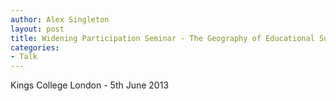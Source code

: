 ```yaml
---
author: Alex Singleton
layout: post
title: Widening Participation Seminar - The Geography of Educational Success and Progression
categories:
- Talk
---
```


<script async class="speakerdeck-embed" data-id="3d937e605673013161a6729131c3d061" data-ratio="1.33333333333333" src="//speakerdeck.com/assets/embed.js"></script>

Kings College London - 5th June 2013
